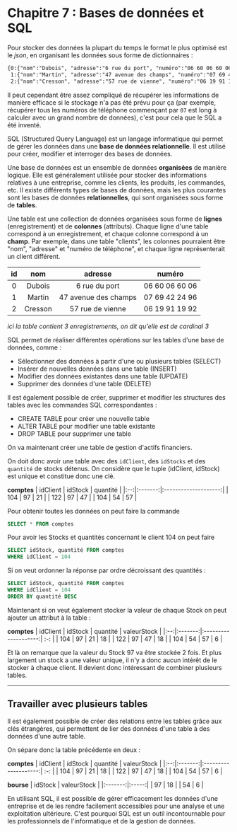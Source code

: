 # Chapitre 7 : Bases de données et SQL

Pour stocker des données la plupart du temps le format le plus optimisé est le *json*, en organisant les données sous forme de dictionnaires :
```txt
{0:{"nom":"Dubois", "adresse":"6 rue du port", "numéro":"06 60 06 60 06"},
 1:{"nom":"Martin", "adresse":"47 avenue des champs", "numéro":"07 69 42 24 96"},
 2:{"nom":"Cresson", "adresse":"57 rue de vienne", "numéro":"06 19 91 19 92"}}
```

Il peut cependant être assez compliqué de récupérer les informations de manière efficace si le stockage n'a pas été prévu pour ça (par exemple, récupérer tous les numéros de téléphone commençant par `07` est long à calculer avec un grand nombre de données), c'est pour cela que le SQL a été inventé.

SQL (Structured Query Language) est un langage informatique qui permet de gérer les données dans une **base de données relationnelle**. Il est utilisé pour créer, modifier et interroger des bases de données.

Une base de données est un ensemble de données **organisées** de manière logique. Elle est généralement utilisée pour stocker des informations relatives à une entreprise, comme les clients, les produits, les commandes, etc. Il existe différents types de bases de données, mais les plus courantes sont les bases de données **relationnelles**, qui sont organisées sous forme de **tables**.

Une table est une collection de données organisées sous forme de **lignes** (enregistrement) et de **colonnes** (attributs). Chaque ligne d'une table correspond à un enregistrement, et chaque colonne correspond à un **champ**. Par exemple, dans une table "clients", les colonnes pourraient être "nom", "adresse" et "numéro de téléphone", et chaque ligne représenterait un client différent.

| id |   nom   |        adresse       |     numéro     |
|:--:|:-------:|:--------------------:|:--------------:|
|  0 |  Dubois |     6 rue du port    | 06 60 06 60 06 |
|  1 |  Martin | 47 avenue des champs | 07 69 42 24 96 |
|  2 | Cresson |   57 rue de vienne   | 06 19 91 19 92 |

*ici la table contient 3 enregistrements, on dit qu'elle est de cardinal 3*  

SQL permet de réaliser différentes opérations sur les tables d'une base de données, comme :

-   Sélectionner des données à partir d'une ou plusieurs tables (SELECT)
-   Insérer de nouvelles données dans une table (INSERT)
-   Modifier des données existantes dans une table (UPDATE)
-   Supprimer des données d'une table (DELETE)

Il est également possible de créer, supprimer et modifier les structures des tables avec les commandes SQL correspondantes :

-   CREATE TABLE pour créer une nouvelle table
-   ALTER TABLE pour modifier une table existante
-   DROP TABLE pour supprimer une table

On va maintenant créer une table de gestion d'actifs financiers.

On doit donc avoir une table avec des `idClient`, des `idStocks` et des `quantité` de stocks détenus. On considère que le tuple (idClient, idStock) est unique et constitue donc une clé.

**comptes**
| idClient |   idStock   | quantité   |
|:--:|:-------:|:--------------------:|
| 104 | 97 | 21 |
| 122 | 97 | 47 |
| 104 | 54 | 57 |

Pour obtenir toutes les données on peut faire la commande
```SQL
SELECT * FROM comptes
```

Pour avoir les Stocks et quantités concernant le client 104 on peut faire
```SQL
SELECT idStock, quantité FROM comptes
WHERE idClient = 104
```

Si on veut ordonner la réponse par ordre décroissant des quantités :
```SQL
SELECT idStock, quantité FROM comptes
WHERE idClient = 104
ORDER BY quantité DESC
```

Maintenant si on veut également stocker la valeur de chaque Stock on peut ajouter un attribut à la table :  

**comptes**
| idClient |   idStock   | quantité   | valeurStock |
|:--:|:-------:|:--------------------:| :-: |
| 104 | 97 | 21 | 18 |
| 122 | 97 | 47 | 18 |
| 104 | 54 | 57 | 6  |  

Et là on remarque que la valeur du Stock 97 va être stockée 2 fois. Et plus largement un stock a une valeur unique, il n'y a donc aucun intérêt de le stocker à chaque client. Il devient donc intéressant de combiner plusieurs tables.

___

## Travailler avec plusieurs tables

Il est également possible de créer des relations entre les tables grâce aux clés étrangères, qui permettent de lier des données d'une table à des données d'une autre table.

On sépare donc la table précédente en deux :

**comptes**
| idClient |   idStock   | quantité   | valeurStock |
|:--:|:-------:|:--------------------:| :-: |
| 104 | 97 | 21 | 18 |
| 122 | 97 | 47 | 18 |
| 104 | 54 | 57 | 6  |  

**bourse**
| idStock | valeurStock |
|:-------:|:-----:|
| 97 | 18 |
| 54 | 6  |  


En utilisant SQL, il est possible de gérer efficacement les données d'une entreprise et de les rendre facilement accessibles pour une analyse et une exploitation ultérieure. C'est pourquoi SQL est un outil incontournable pour les professionnels de l'informatique et de la gestion de données.
